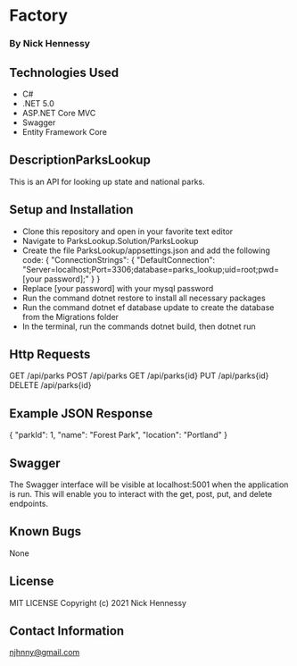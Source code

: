 # Factory

### By Nick Hennessy

## Technologies Used

* C#
* .NET 5.0
* ASP.NET Core MVC
* Swagger
* Entity Framework Core

## DescriptionParksLookup
This is an API for looking up state and national parks.

## Setup and Installation
* Clone this repository and open in your favorite text editor
* Navigate to ParksLookup.Solution/ParksLookup
* Create the file ParksLookup/appsettings.json and add the following code:
{
  "ConnectionStrings": {
      "DefaultConnection": "Server=localhost;Port=3306;database=parks_lookup;uid=root;pwd=[your password];"
  }
}
* Replace [your password] with your mysql password
* Run the command dotnet restore to install all necessary packages
* Run the command dotnet ef database update to create the database from the Migrations folder
* In the terminal, run the commands dotnet build, then dotnet run
## Http Requests
GET /api/parks
POST /api/parks
GET /api/parks{id}
PUT /api/parks{id}
DELETE /api/parks{id}
## Example JSON Response
{
    "parkId": 1,
    "name": "Forest Park",
    "location": "Portland"
  }
## Swagger
The Swagger interface will be visible at localhost:5001 when the application is run. This will enable you to interact with the get, post, put, and delete endpoints.
## Known Bugs
None
## License
MIT LICENSE
Copyright (c) 2021 Nick Hennessy

## Contact Information
njhnny@gmail.com